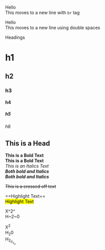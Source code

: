<!-- Move text to new line using <br> -->
Hello<br>
This moves to a new line with `br` tag

<!-- Move text to new line using spaces -->
Hello  
This moves to a new line using double spaces

<!-- Type of headings -->
Headings
# h1  
## h2  
### h3  
#### h4  
##### h5  
###### h6  
<h2>This is a Head</h2>  
 
<!-- Bold and Italics text -->
**This is a Bold Text**  
__This is a Bold Text__  
*This is an Italics Text*  
***Both bold and Italics***  
___Both bold and Italics___


<!-- Crossed off text -->
~~This is a crossed off text~~

<!-- Highlight text Flavoured Version and Github Version-->
==Highlight Text==  
<mark>Highlight Text</mark>  

<!-- Super and Subscript Flavoured Version and Github Version-->
X^2^  
H~2~0

X<sup>2</sup>  
H<sub>2</sub>0  
H<sub>2<sub>0<sub>3<sub>4</sub>






